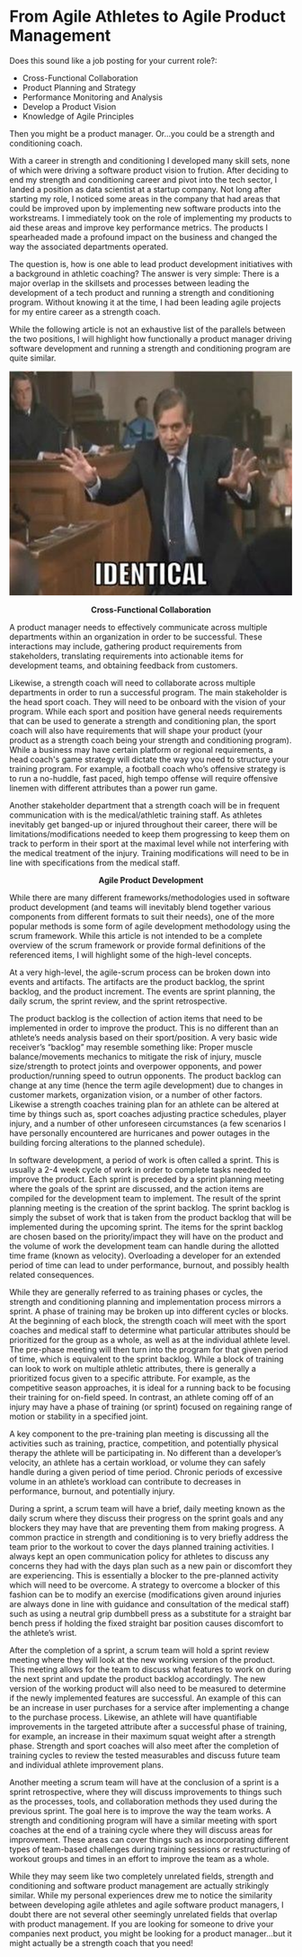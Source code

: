 # From Agile Athletes to Agile Product Management

Does this sound like a job posting for your current role?:
-	Cross-Functional Collaboration
-	Product Planning and Strategy
-	Performance Monitoring and Analysis
-	Develop a Product Vision
-	Knowledge of Agile Principles

Then you might be a product manager. Or…you could be a strength and conditioning coach.

With a career in strength and conditioning I developed many skill sets, none of which were driving a software product vision to frution. After deciding to end my strength and conditioning career and pivot into the tech sector, I landed a position as data scientist at a startup company. Not long after starting my role, I noticed some areas in the company that had areas that could be improved upon by implementing new software products into the workstreams. I immediately took on the role of implementing my products to aid these areas and improve key performance metrics. The products I spearheaded made a profound impact on the business and changed the way the associated departments operated.

The question is, how is one able to lead product development initiatives with a background in athletic coaching? The answer is very simple: There is a major overlap in the skillsets and processes between leading the development of a tech product and running a strength and conditioning program. Without knowing it at the time, I had been leading agile projects for my entire career as a strength coach.

While the following article is not an exhaustive list of the parallels between the two positions, I will highlight how functionally a product manager driving software development and running a strength and conditioning program are quite similar.

![Identical](./indentical.png)
 
<p align="center"><b>Cross-Functional Collaboration</b></p>

A product manager needs to effectively communicate across multiple departments within an organization in order to be successful. These interactions may include, gathering product requirements from stakeholders, translating requirements into actionable items for development teams, and obtaining feedback from customers.

Likewise, a strength coach will need to collaborate across multiple departments in order to run a successful program. The main stakeholder is the head sport coach. They will need to be onboard with the vision of your program. While each sport and position have general needs requirements that can be used to generate a strength and conditioning plan, the sport coach will also have requirements that will shape your product (your product as a strength coach being your strength and conditioning program). While a business may have certain platform or regional requirements, a head coach's game strategy will dictate the way you need to structure your training program. For example, a football coach who’s offensive strategy is to run a no-huddle, fast paced, high tempo offense will require offensive linemen with different attributes than a power run game.

Another stakeholder department that a strength coach will be in frequent communication with is the medical/athletic training staff. As athletes inevitably get banged-up or injured throughout their career, there will be limitations/modifications needed to keep them progressing to keep them on track to perform in their sport at the maximal level while not interfering with the medical treatment of the injury. Training modifications will need to be in line with specifications from the medical staff.

<p align="center"><b>Agile Product Development</b></p>

While there are many different frameworks/methodologies used in software product development (and teams will inevitably blend together various components from different formats to suit their needs), one of the more popular methods is some form of agile development methodology using the scrum framework. While this article is not intended to be a complete overview of the scrum framework or provide formal definitions of the referenced items, I will highlight some of the high-level concepts.

At a very high-level, the agile-scrum process can be broken down into events and artifacts. The artifacts are the product backlog, the sprint backlog, and the product increment. The events are sprint planning, the daily scrum, the sprint review, and the sprint retrospective.

The product backlog is the collection of action items that need to be implemented in order to improve the product. This is no different than an athlete’s needs analysis based on their sport/position. A very basic wide receiver’s “backlog” may resemble something like: Proper muscle balance/movements mechanics to mitigate the risk of injury, muscle size/strength to protect joints and overpower opponents, and power production/running speed to outrun opponents. The product backlog can change at any time (hence the term agile development) due to changes in customer markets, organization vision, or a number of other factors. Likewise a strength coaches training plan for an athlete can be altered at time by things such as, sport coaches adjusting practice schedules, player injury, and a number of other unforeseen circumstances (a few scenarios I have personally encountered are hurricanes and power outages in the building forcing alterations to the planned schedule).

In software development, a period of work is often called a sprint. This is usually a 2-4 week cycle of work in order to complete tasks needed to improve the product. Each sprint is preceded by a sprint planning meeting where the goals of the sprint are discussed, and the action items are compiled for the development team to implement. The result of the sprint planning meeting is the creation of the sprint backlog. The sprint backlog is simply the subset of work that is taken from the product backlog that will be implemented during the upcoming sprint. The items for the sprint backlog are chosen based on the priority/impact they will have on the product and the volume of work the development team can handle during the allotted time frame (known as velocity). Overloading a developer for an extended period of time can lead to under performance, burnout, and possibly health related consequences.

While they are generally referred to as training phases or cycles, the strength and conditioning planning and implementation process mirrors a sprint. A phase of training may be broken up into different cycles or blocks. At the beginning of each block, the strength coach will meet with the sport coaches and medical staff to determine what particular attributes should be prioritized for the group as a whole, as well as at the individual athlete level. The pre-phase meeting will then turn into the program for that given period of time, which is equivalent to the sprint backlog. While a block of training can look to work on multiple athletic attributes, there is generally a prioritized focus given to a specific attribute. For example, as the competitive season approaches, it is ideal for a running back to be focusing their training for on-field speed. In contrast, an athlete coming off of an injury may have a phase of training (or sprint) focused on regaining range of motion or stability in a specified joint.

A key component to the pre-training plan meeting is discussing all the activities such as training, practice, competition, and potentially physical therapy the athlete will be participating in. No different than a developer’s velocity, an athlete has a certain workload, or volume they can safely handle during a given period of time period. Chronic periods of excessive volume in an athlete’s workload can contribute to decreases in performance, burnout, and potentially injury.

During a sprint, a scrum team will have a brief, daily meeting known as the daily scrum where they discuss their progress on the sprint goals and any blockers they may have that are preventing them from making progress. A common practice in strength and conditioning is to very briefly address the team prior to the workout to cover the days planned training activities. I always kept an open communication policy for athletes to discuss any concerns they had with the days plan such as a new pain or discomfort they are experiencing. This is essentially a blocker to the pre-planned activity which will need to be overcome. A strategy to overcome a blocker of this fashion can be to modify an exercise (modifications given around injuries are always done in line with guidance and consultation of the medical staff) such as using a neutral grip dumbbell press as a substitute for a straight bar bench press if holding the fixed straight bar position causes discomfort to the athlete’s wrist.

After the completion of a sprint, a scrum team will hold a sprint review meeting where they will look at the new working version of the product. This meeting allows for the team to discuss what features to work on during the next sprint and update the product backlog accordingly. The new version of the working product will also need to be measured to determine if the newly implemented features are successful. An example of this can be an increase in user purchases for a service after implementing a change to the purchase process. Likewise, an athlete will have quantifiable improvements in the targeted attribute after a successful phase of training, for example, an increase in their maximum squat weight after a strength phase. Strength and sport coaches will also meet after the completion of training cycles to review the tested measurables and discuss future team and individual athlete improvement plans.

Another meeting a scrum team will have at the conclusion of a sprint is a sprint retrospective, where they will discuss improvements to things such as the processes, tools, and collaboration methods they used during the previous sprint. The goal here is to improve the way the team works. A strength and conditioning program will have a similar meeting with sport coaches at the end of a training cycle where they will discuss areas for improvement. These areas can cover things such as incorporating different types of team-based challenges during training sessions or restructuring of workout groups and times in an effort to improve the team as a whole.

While they may seem like two completely unrelated fields, strength and conditioning and software product management are actually strikingly similar. While my personal experiences drew me to notice the similarity between developing agile athletes and agile software product managers, I doubt there are not several other seemingly unrelated fields that overlap with product management. If you are looking for someone to drive your companies next product, you might be looking for a product manager…but it might actually be a strength coach that you need!
